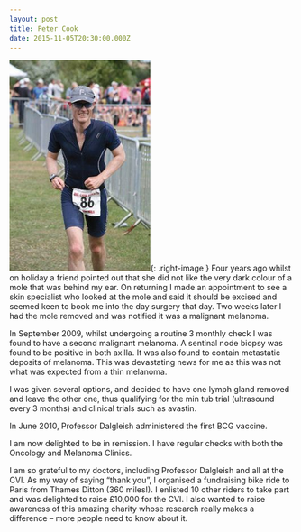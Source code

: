 ```yaml
---
layout: post
title: Peter Cook
date: 2015-11-05T20:30:00.000Z
---
```



![Peter Cook](/uploads/versions/peter-cook---x----250-375x---.jpg){: .right-image }
Four years ago whilst on holiday a friend pointed out that she did not like the very dark colour of a mole that was behind my ear. On returning I made an appointment to see a skin specialist who looked at the mole and said it should be excised and seemed keen to book me into the day surgery that day. Two weeks later I had the mole removed and was notified it was a malignant melanoma.

In September 2009, whilst undergoing a routine 3 monthly check I was found to have a second malignant melanoma. A sentinal node biopsy was found to be positive in both axilla. It was also found to contain metastatic deposits of melanoma. This was devastating news for me as this was not what was expected from a thin melanoma.

I was given several options, and decided to have one lymph gland removed and leave the other one, thus qualifying for the min tub trial (ultrasound every 3 months) and clinical trials such as avastin.

In June 2010, Professor Dalgleish administered the first BCG vaccine.

I am now delighted to be in remission. I have regular checks with both the Oncology and Melanoma Clinics.

I am so grateful to my doctors, including Professor Dalgleish and all at the CVI. As my way of saying “thank you”, I organised a fundraising bike ride to Paris from Thames Ditton (360 miles!). I enlisted 10 other riders to take part and was delighted to raise &pound;10,000 for the CVI. I also wanted to raise awareness of this amazing charity whose research really makes a difference – more people need to know about it.